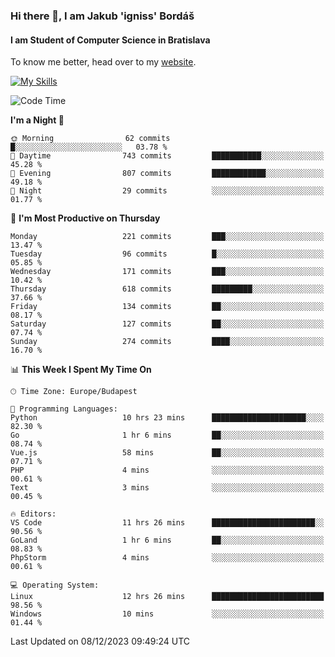 ### Hi there 👋, I am Jakub 'igniss' Bordáš

#### I am Student of Computer Science in Bratislava
To know me better, head over to my [website](https://bordas.sk).

[![My Skills](https://skillicons.dev/icons?i=js,html,css,figma,svelte,java,kotlin,python,postgresql,typescript,nest,nodejs)](https://bordas.sk)


<!--START_SECTION:waka-->
![Code Time](http://img.shields.io/badge/Code%20Time-1%2C304%20hrs%2017%20mins-blue)

**I'm a Night 🦉** 

```text
🌞 Morning                62 commits          █░░░░░░░░░░░░░░░░░░░░░░░░   03.78 % 
🌆 Daytime                743 commits         ███████████░░░░░░░░░░░░░░   45.28 % 
🌃 Evening                807 commits         ████████████░░░░░░░░░░░░░   49.18 % 
🌙 Night                  29 commits          ░░░░░░░░░░░░░░░░░░░░░░░░░   01.77 % 
```
📅 **I'm Most Productive on Thursday** 

```text
Monday                   221 commits         ███░░░░░░░░░░░░░░░░░░░░░░   13.47 % 
Tuesday                  96 commits          █░░░░░░░░░░░░░░░░░░░░░░░░   05.85 % 
Wednesday                171 commits         ███░░░░░░░░░░░░░░░░░░░░░░   10.42 % 
Thursday                 618 commits         █████████░░░░░░░░░░░░░░░░   37.66 % 
Friday                   134 commits         ██░░░░░░░░░░░░░░░░░░░░░░░   08.17 % 
Saturday                 127 commits         ██░░░░░░░░░░░░░░░░░░░░░░░   07.74 % 
Sunday                   274 commits         ████░░░░░░░░░░░░░░░░░░░░░   16.70 % 
```


📊 **This Week I Spent My Time On** 

```text
🕑︎ Time Zone: Europe/Budapest

💬 Programming Languages: 
Python                   10 hrs 23 mins      █████████████████████░░░░   82.30 % 
Go                       1 hr 6 mins         ██░░░░░░░░░░░░░░░░░░░░░░░   08.74 % 
Vue.js                   58 mins             ██░░░░░░░░░░░░░░░░░░░░░░░   07.71 % 
PHP                      4 mins              ░░░░░░░░░░░░░░░░░░░░░░░░░   00.61 % 
Text                     3 mins              ░░░░░░░░░░░░░░░░░░░░░░░░░   00.45 % 

🔥 Editors: 
VS Code                  11 hrs 26 mins      ███████████████████████░░   90.56 % 
GoLand                   1 hr 6 mins         ██░░░░░░░░░░░░░░░░░░░░░░░   08.83 % 
PhpStorm                 4 mins              ░░░░░░░░░░░░░░░░░░░░░░░░░   00.61 % 

💻 Operating System: 
Linux                    12 hrs 26 mins      █████████████████████████   98.56 % 
Windows                  10 mins             ░░░░░░░░░░░░░░░░░░░░░░░░░   01.44 % 
```


 Last Updated on 08/12/2023 09:49:24 UTC
<!--END_SECTION:waka-->
